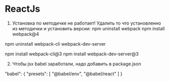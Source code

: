 # ReactJs

1) Установка по методичке не работает! 
Удалить то что установленно из методички и установить версии: 
npm uninstall webpack
npm install webpack@4

npm uninstall webpack-cli webpack-dev-server

npm install webpack-cli@3
npm install webpack-dev-server@3

2) Чтобы jsx babel заработали, надо добавить  в package.json 

"babel": {
    "presets": [
      "@babel/env",
      "@babel/react"
    ]
  }